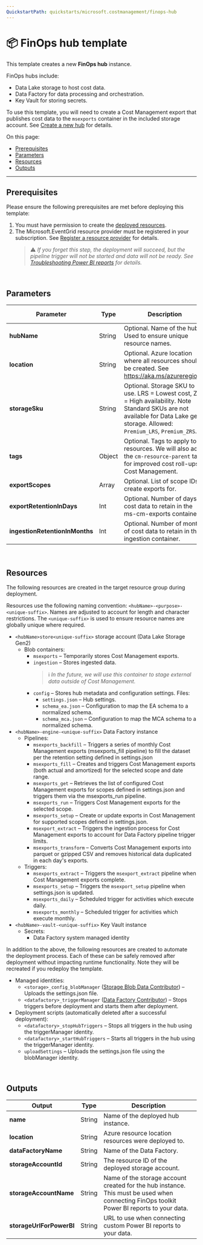 ```yaml
---
QuickstartPath: quickstarts/microsoft.costmanagement/finops-hub
---
```


# 📦 FinOps hub template

This template creates a new **FinOps hub** instance.

FinOps hubs include:

- Data Lake storage to host cost data.
- Data Factory for data processing and orchestration.
- Key Vault for storing secrets.

To use this template, you will need to create a Cost Management export that publishes cost data to the `msexports` container in the included storage account. See [Create a new hub](README.md#➕-create-a-new-hub) for details.

On this page:

- [Prerequisites](#prerequisites)
- [Parameters](#parameters)
- [Resources](#resources)
- [Outputs](#outputs)

---

## Prerequisites

Please ensure the following prerequisites are met before deploying this template:

1. You must have permission to create the [deployed resources](#resources).
2. The Microsoft.EventGrid resource provider must be registered in your subscription. See [Register a resource provider](https://docs.microsoft.com/azure/azure-resource-manager/management/resource-providers-and-types#register-resource-provider) for details.
   > ⚠️ _If you forget this step, the deployment will succeed, but the pipeline trigger will not be started and data will not be ready. See [Troubleshooting Power BI reports](reports/README.md#-troubleshooting-power-bi-reports) for details._

<br>

## Parameters

| Parameter        | Type   | Description                                                                                                                                                                       | Default value             |
| ---------------- | ------ | --------------------------------------------------------------------------------------------------------------------------------------------------------------------------------- | ------------------------- |
| **hubName**      | String | Optional. Name of the hub. Used to ensure unique resource names.                                                                                                                  | `"finops-hub"`            |
| **location**     | String | Optional. Azure location where all resources should be created. See https://aka.ms/azureregions.                                                                                  | (resource group location) |
| **storageSku**   | String | Optional. Storage SKU to use. LRS = Lowest cost, ZRS = High availability. Note Standard SKUs are not available for Data Lake gen2 storage. Allowed: `Premium_LRS`, `Premium_ZRS`. | `Premium_LRS`             |
| **tags**         | Object | Optional. Tags to apply to all resources. We will also add the `cm-resource-parent` tag for improved cost roll-ups in Cost Management.                                            |
| **exportScopes** | Array  | Optional. List of scope IDs to create exports for.                                                                                                                                |
| **exportRetentionInDays** | Int | Optional. Number of days of cost data to retain in the ms-cm-exports container. | 0 |
| **ingestionRetentionInMonths** | Int | Optional. Number of months of cost data to retain in the ingestion container. | 13 |

<br>

## Resources

The following resources are created in the target resource group during deployment.

Resources use the following naming convention: `<hubName>-<purpose>-<unique-suffix>`. Names are adjusted to account for length and character restrictions. The `<unique-suffix>` is used to ensure resource names are globally unique where required.

- `<hubName>store<unique-suffix>` storage account (Data Lake Storage Gen2)
  - Blob containers:
    - `msexports` – Temporarily stores Cost Management exports.
    - `ingestion` – Stores ingested data.
      > ℹ️ _In the future, we will use this container to stage external data outside of Cost Management._
    - `config` – Stores hub metadata and configuration settings. Files:
      - `settings.json` – Hub settings.
      - `schema_ea.json` – Configuration to map the EA schema to a normalized schema.
      - `schema_mca.json` – Configuration to map the MCA schema to a normalized schema.
- `<hubName>-engine-<unique-suffix>` Data Factory instance
  - Pipelines:
    - `msexports_backfill` – Triggers a series of monthly Cost Management exports (msexports_fill pipeline) to fill the dataset per the retention setting defined in settings.json
    - `msexports_fill` – Creates and triggers Cost Management exports (both actual and amortized) for the selected scope and date range.
    - `msexports_get` – Retrieves the list of configured Cost Management exports for scopes defined in settings.json and triggers them via the msexports_run pipeline.
    - `msexports_run` – Triggers Cost Management exports for the selected scope.
    - `msexports_setup` – Create or update exports in Cost Management for supported scopes defined in settings.json.
    - `msexport_extract` – Triggers the ingestion process for Cost Management exports to account for Data Factory pipeline trigger limits.
    - `msexports_transform` – Converts Cost Management exports into parquet or gzipped CSV and removes historical data duplicated in each day's exports.
  - Triggers:
    - `msexports_extract` – Triggers the `msexport_extract` pipeline when Cost Management exports complete.
    - `msexports_setup` – Triggers the `msexport_setup` pipeline when settings.json is updated.
    - `msexports_daily` – Scheduled trigger for activities which execute daily.
    - `msexports_monthly` – Scheduled trigger for activities which execute monthly.
- `<hubName>-vault-<unique-suffix>` Key Vault instance
  - Secrets:
    - Data Factory system managed identity

In addition to the above, the following resources are created to automate the deployment process. Each of these can be safely removed after deployment without impacting runtime functionality. Note they will be recreated if you redeploy the template.

- Managed identities:
  - `<storage>_config_blobManager` ([Storage Blob Data Contributor](https://learn.microsoft.com/azure/role-based-access-control/built-in-roles#storage-blob-data-contributor)) – Uploads the settings.json file.
  - `<datafactory>_triggerManager` ([Data Factory Contributor](https://learn.microsoft.com/azure/role-based-access-control/built-in-roles#data-factory-contributor)) – Stops triggers before deployment and starts them after deployment.
- Deployment scripts (automatically deleted after a successful deployment):
  - `<datafactory>_stopHubTriggers` – Stops all triggers in the hub using the triggerManager identity.
  - `<datafactory>_startHubTriggers` – Starts all triggers in the hub using the triggerManager identity.
  - `uploadSettings` – Uploads the settings.json file using the blobManager identity.

<br>

## Outputs

| Output                   | Type   | Description                                                                                                                               |
| ------------------------ | ------ | ----------------------------------------------------------------------------------------------------------------------------------------- |
| **name**                 | String | Name of the deployed hub instance.                                                                                                        |
| **location**             | String | Azure resource location resources were deployed to.                                                                                       |
| **dataFactoryName**      | String | Name of the Data Factory.                                                                                                                 |
| **storageAccountId**     | String | The resource ID of the deployed storage account.                                                                                          |
| **storageAccountName**   | String | Name of the storage account created for the hub instance. This must be used when connecting FinOps toolkit Power BI reports to your data. |
| **storageUrlForPowerBI** | String | URL to use when connecting custom Power BI reports to your data.                                                                          |

<br>
